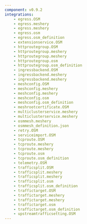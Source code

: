 ```yaml
---
component: v0.9.2
integrations:
    - egress.OSM
    - egress.meshery
    - egress.meshery
    - egress.osm
    - egress.osm_definition
    - extensionservice.OSM
    - httproutegroup.OSM
    - httproutegroup.meshery
    - httproutegroup.meshery
    - httproutegroup.osm
    - httproutegroup.osm_definition
    - ingressbackend.OSM
    - ingressbackend.meshery
    - ingressbackend.meshery
    - meshconfig.OSM
    - meshconfig.meshery
    - meshconfig.meshery
    - meshconfig.osm
    - meshconfig.osm_definition
    - meshrootcertificate.OSM
    - multiclusterservice.meshery
    - multiclusterservice.meshery
    - osmmesh.meshery
    - osmmesh_definition.json
    - retry.OSM
    - serviceimport.OSM
    - tcproute.OSM
    - tcproute.meshery
    - tcproute.meshery
    - tcproute.osm
    - tcproute.osm_definition
    - telemetry.OSM
    - trafficsplit.OSM
    - trafficsplit.meshery
    - trafficsplit.meshery
    - trafficsplit.osm
    - trafficsplit.osm_definition
    - traffictarget.OSM
    - traffictarget.meshery
    - traffictarget.meshery
    - traffictarget.osm
    - traffictarget.osm_definition
    - upstreamtrafficsetting.OSM
---
```

